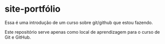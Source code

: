 # site-portfólio
Essa é uma introdução de um curso sobre git/github que estou fazendo.

Este repositório serve apenas como local de aprendizagem para o curso de Git e GitHub.
